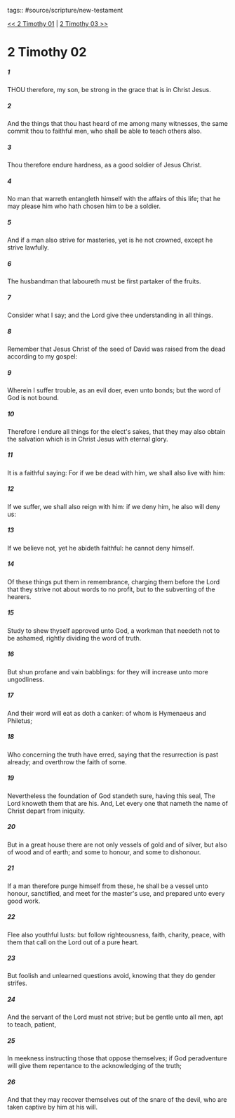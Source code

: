 tags:: #source/scripture/new-testament

[<< 2 Timothy 01](/New_Testament/16_2_Timothy/2_Timothy_01.md) | [2 Timothy 03 >>](/New_Testament/16_2_Timothy/2_Timothy_03.md)

# 2 Timothy 02

##### 1

THOU therefore, my son, be strong in the grace that is in Christ Jesus.

##### 2

And the things that thou hast heard of me among many witnesses, the same commit thou to faithful men, who shall be able to teach others also.

##### 3

Thou therefore endure hardness, as a good soldier of Jesus Christ.

##### 4

No man that warreth entangleth himself with the affairs of this life; that he may please him who hath chosen him to be a soldier.

##### 5

And if a man also strive for masteries, yet is he not crowned, except he strive lawfully.

##### 6

The husbandman that laboureth must be first partaker of the fruits.

##### 7

Consider what I say; and the Lord give thee understanding in all things.

##### 8

Remember that Jesus Christ of the seed of David was raised from the dead according to my gospel:

##### 9

Wherein I suffer trouble, as an evil doer, even unto bonds; but the word of God is not bound.

##### 10

Therefore I endure all things for the elect's sakes, that they may also obtain the salvation which is in Christ Jesus with eternal glory.

##### 11

It is a faithful saying: For if we be dead with him, we shall also live with him:

##### 12

If we suffer, we shall also reign with him: if we deny him, he also will deny us:

##### 13

If we believe not, yet he abideth faithful: he cannot deny himself.

##### 14

Of these things put them in remembrance, charging them before the Lord that they strive not about words to no profit, but to the subverting of the hearers.

##### 15

Study to shew thyself approved unto God, a workman that needeth not to be ashamed, rightly dividing the word of truth.

##### 16

But shun profane and vain babblings: for they will increase unto more ungodliness.

##### 17

And their word will eat as doth a canker: of whom is Hymenaeus and Philetus;

##### 18

Who concerning the truth have erred, saying that the resurrection is past already; and overthrow the faith of some.

##### 19

Nevertheless the foundation of God standeth sure, having this seal, The Lord knoweth them that are his. And, Let every one that nameth the name of Christ depart from iniquity.

##### 20

But in a great house there are not only vessels of gold and of silver, but also of wood and of earth; and some to honour, and some to dishonour.

##### 21

If a man therefore purge himself from these, he shall be a vessel unto honour, sanctified, and meet for the master's use, and prepared unto every good work.

##### 22

Flee also youthful lusts: but follow righteousness, faith, charity, peace, with them that call on the Lord out of a pure heart.

##### 23

But foolish and unlearned questions avoid, knowing that they do gender strifes.

##### 24

And the servant of the Lord must not strive; but be gentle unto all men, apt to teach, patient,

##### 25

In meekness instructing those that oppose themselves; if God peradventure will give them repentance to the acknowledging of the truth;

##### 26

And that they may recover themselves out of the snare of the devil, who are taken captive by him at his will.
